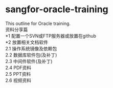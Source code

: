 # sangfor-oracle-training  
This outline for Oracle training.  
资料分享篇  
*1 配置一个SVN或FTP服务器或放置在github  
*2 放置相关文档软件  
	2.1 操作系统镜像及依赖包  
	2.2 数据库软件包(及补丁)  
	2.3 中间件软件(及补丁)  
	2.4 PDF资料  
	2.5 PPT资料  
	2.6 视频资料  
